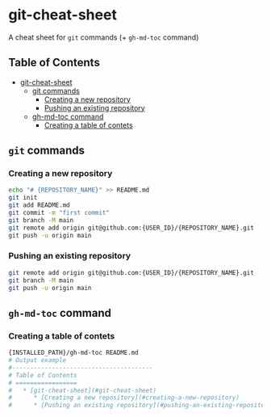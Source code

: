 # git-cheat-sheet
A cheat sheet for `git` commands (+ `gh-md-toc` command)

## Table of Contents
   * [git-cheat-sheet](#git-cheat-sheet)
      * [git commands](#git-commands)
         * [Creating a new repository](#creating-a-new-repository)
         * [Pushing an existing repository](#pushing-an-existing-repository)
      * [gh-md-toc command](#gh-md-toc-command)
         * [Creating a table of contets](#creating-a-table-of-contets)

## `git` commands
### Creating a new repository
```bash
echo "# {REPOSITORY_NAME}" >> README.md
git init
git add README.md
git commit -m "first commit"
git branch -M main
git remote add origin git@github.com:{USER_ID}/{REPOSITORY_NAME}.git
git push -u origin main
```

### Pushing an existing repository
```bash
git remote add origin git@github.com:{USER_ID}/{REPOSITORY_NAME}.git
git branch -M main
git push -u origin main
```

## `gh-md-toc` command
### Creating a table of contets
```bash
{INSTALLED_PATH}/gh-md-toc README.md
# Output example
#---------------------------------------
# Table of Contents
# =================
#   * [git-cheat-sheet](#git-cheat-sheet)
#      * [Creating a new repository](#creating-a-new-repository)
#      * [Pushing an existing repository](#pushing-an-existing-repository)
```


